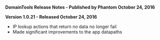 **DomainTools Release Notes - Published by Phantom October 24, 2016**


**Version 1.0.21 - Released October 24, 2016**

* IP lookup actions that return no data no longer fail
* Made significant improvements to the app datapaths
